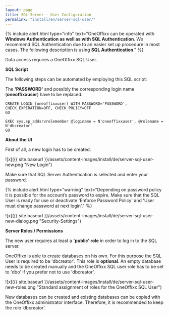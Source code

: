 ```yaml
---
layout: page
title: SQL Server – User Configuration
permalink: "install/en/server-sql-user/"
---
```


{% include alert.html type="info" text="OneOffixx can be operated with  <b>Windows Authentication as well as with SQL Authentication</b>. We recommend SQL Authentication due to an easier set up procedure in most cases. The following description is using <b>SQL Authentication</b>." %}

Data access requires a OneOffixx SQL User.

__SQL Script__

The following steps can be automated by employing this SQL script:

The __'PASSWORD'__ and possibly the corresponding login name (__oneoffixxuser__) have to be replaced.

    CREATE LOGIN [oneoffixxuser] WITH PASSWORD='PASSWORD', CHECK_EXPIRATION=OFF, CHECK_POLICY=OFF
    GO
    
    EXEC sys.sp_addsrvrolemember @loginame = N'oneoffixxuser', @rolename = N'dbcreator'
    GO

__About the UI__

First of all, a new login has to be created.

![x]({{ site.baseurl }}/assets/content-images/install/de/server-sql-user-new.png "New Login")

Make sure that SQL Server Authentication is selected and enter your password.

{% include alert.html type="warning" text="Depending on password policy it is possible for the account’s password to expire. Make sure that the SQL User is ready for use or deactivate 'Enforce Password Policy' and 'User must change password at next login'." %}

![x]({{ site.baseurl }}/assets/content-images/install/de/server-sql-user-new-dialog.png "Security-Settings")

__Server Roles / Permissions__

The new user requires at least a __'public' role__ in order to log in to the SQL server.

OneOffixx is able to create databases on his own. For this purpose the SQL User is required to be 'dbcreator'. This role is __optional__. An empty database needs to be created manually and the OneOffixx SQL user role has to be set to 'dbo' if you prefer not to use 'dbcreator'.

![x]({{ site.baseurl }}/assets/content-images/install/de/server-sql-user-new-roles.png "Standard assignment of roles for the OneOffixx SQL User")

New databases can be created and existing databases can be copied with the OneOffixx administrator interface. Therefore, it is recommended to keep the role ‘dbcreator’.


